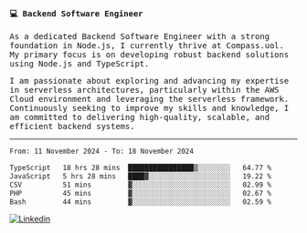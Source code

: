 
<samp>
  
#### 💻 Backend Software Engineer

As a dedicated Backend Software Engineer with a strong foundation in Node.js, I currently thrive at Compass.uol. My primary focus is on developing robust backend solutions using Node.js and TypeScript.

I am passionate about exploring and advancing my expertise in serverless architectures, particularly within the AWS Cloud environment and leveraging the serverless framework. Continuously seeking to improve my skills and knowledge, I am committed to delivering high-quality, scalable, and efficient backend systems.

---

<!--START_SECTION:waka-->

```txt
From: 11 November 2024 - To: 18 November 2024

TypeScript   18 hrs 28 mins  ████████████████▒░░░░░░░░   64.77 %
JavaScript   5 hrs 28 mins   ████▓░░░░░░░░░░░░░░░░░░░░   19.22 %
CSV          51 mins         ▓░░░░░░░░░░░░░░░░░░░░░░░░   02.99 %
PHP          45 mins         ▓░░░░░░░░░░░░░░░░░░░░░░░░   02.67 %
Bash         44 mins         ▓░░░░░░░░░░░░░░░░░░░░░░░░   02.59 %
```

<!--END_SECTION:waka-->
  
</samp>

[![Linkedin](https://img.shields.io/badge/-Mateus%20Garcia-c080ff?style=flat-square&logo=Linkedin&logoColor=white&link=https://www.linkedin.com/in/mpgxc)](https://www.linkedin.com/in/mateusogarcia) 
